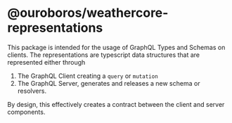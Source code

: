 # @ouroboros/weathercore-representations

This package is intended for the usage of GraphQL Types and Schemas on clients. The representations are typescript data structures that are represented either through

1. The GraphQL Client creating a `query` or `mutation`
2. The GraphQL Server, generates and releases a new schema or resolvers.

By design, this effectively creates a contract between the client and server components.